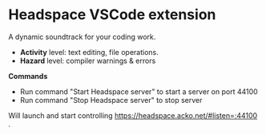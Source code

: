 # Headspace VSCode extension

A dynamic soundtrack for your coding work.

- **Activity** level: text editing, file operations.
- **Hazard** level: compiler warnings & errors

**Commands**
- Run command "Start Headspace server" to start a server on port 44100
- Run command "Stop Headspace server" to stop server

Will launch and start controlling https://headspace.acko.net/#listen=:44100 .
